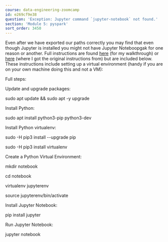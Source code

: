 ```yaml
---
course: data-engineering-zoomcamp
id: e269cf9e38
question: 'Exception: Jupyter command `jupyter-notebook` not found.'
section: 'Module 5: pyspark'
sort_order: 3450
---
```


Even after we have exported our paths correctly you may find that  even though Jupyter is installed you might not have Jupyter Noteboopgak for one reason or another. Full instructions are found [here](https://learningdataengineering540969211.wordpress.com/2022/02/24/week-5-de-zoomcamp-5-2-1-installing-spark-on-linux/) (for my walkthrough) or [here](https://speedysense.com/install-jupyter-notebook-on-ubuntu-20-04/) (where I got the original instructions from) but are included below. These instructions include setting up a virtual environment (handy if you are on your own machine doing this and not a VM):

Full steps:

Update and upgrade packages:

sudo apt update && sudo apt -y upgrade

Install Python:

sudo apt install python3-pip python3-dev

Install Python virtualenv:

sudo -H pip3 install --upgrade pip

sudo -H pip3 install virtualenv

Create a Python Virtual Environment:

mkdir notebook

cd notebook

virtualenv jupyterenv

source jupyterenv/bin/activate

Install Jupyter Notebook:

pip install jupyter

Run Jupyter Notebook:

jupyter notebook

